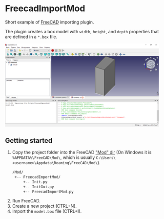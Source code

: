 # FreecadImportMod

Short example of [FreeCAD](https://www.freecad.org/index.php) importing plugin.

The plugin creates a box model with `width`, `height`, and `depth` properties that are defined in a `*.box` file.

![demo](demo.png)

## Getting started

1. Copy the project folder into the FreeCAD ["Mod" dir](https://wiki.freecad.org/Workbench_creation) (On Windows it is `%APPDATA%\FreeCAD\Mod\`, which is usually `C:\Users\<username>\Appdata\Roaming\FreeCAD\Mod\`).
    ```
    /Mod/
     +-- FreecadImportMod/
         +-- Init.py
         +-- InitGui.py
         +-- FreecadImportMod.py
    ```
2. Run FreeCAD.
3. Create a new project (CTRL+N).
4. Import the `model.box` file (CTRL+I).
